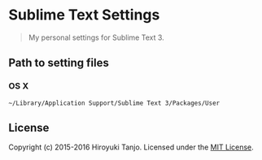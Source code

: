 # Sublime Text Settings
> My personal settings for Sublime Text 3.

## Path to setting files

### OS X
```
~/Library/Application Support/Sublime Text 3/Packages/User
```

## License
Copyright (c) 2015-2016 Hiroyuki Tanjo.
Licensed under the [MIT License](LICENSE).
